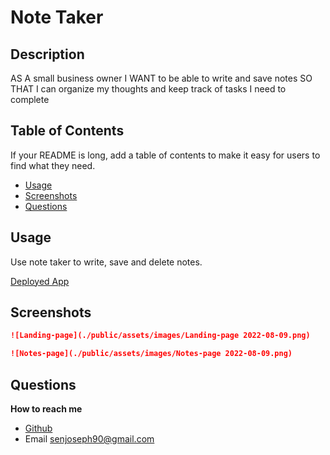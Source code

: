 # Note Taker

## Description

AS A small business owner
I WANT to be able to write and save notes
SO THAT I can organize my thoughts and keep track of tasks I need to complete

## Table of Contents

If your README is long, add a table of contents to make it easy for users to find what they need.

- [Usage](#usage)
- [Screenshots](#screenshots)
- [Questions](#questions)

## Usage

Use note taker to write, save and delete notes.

<a href="https://note-taker-sen.herokuapp.com/">Deployed App</a>

## Screenshots

```md
![Landing-page](./public/assets/images/Landing-page 2022-08-09.png)
```

```md
![Notes-page](./public/assets/images/Notes-page 2022-08-09.png)
```

## Questions

**How to reach me**

- <a href="https://github.com/joesen-dev">Github</a>
- Email senjoseph90@gmail.com
